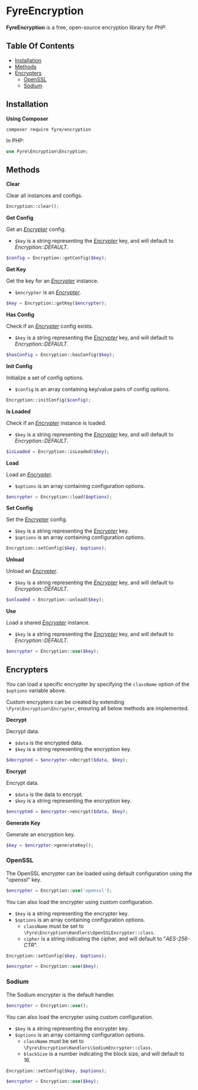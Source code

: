 # FyreEncryption

**FyreEncryption** is a free, open-source encryption library for *PHP*.


## Table Of Contents
- [Installation](#installation)
- [Methods](#methods)
- [Encrypters](#encrypters)
    - [OpenSSL](#openssl)
    - [Sodium](#sodium)



## Installation

**Using Composer**

```
composer require fyre/encryption
```

In PHP:

```php
use Fyre\Encryption\Encryption;
```


## Methods

**Clear**

Clear all instances and configs.

```php
Encryption::clear();
```

**Get Config**

Get an [*Encrypter*](#encrypters) config.

- `$key` is a string representing the [*Encrypter*](#encrypters) key, and will default to *Encryption::DEFAULT*.

```php
$config = Encryption::getConfig($key);
```

**Get Key**

Get the key for an [*Encrypter*](#encrypters) instance.

- `$encrypter` is an [*Encrypter*](#encrypters).

```php
$key = Encryption::getKey($encrypter);
```

**Has Config**

Check if an [*Encrypter*](#encrypters) config exists.

- `$key` is a string representing the [*Encrypter*](#encrypters) key, and will default to *Encryption::DEFAULT*.

```php
$hasConfig = Encryption::hasConfig($key);
```

**Init Config**

Initialize a set of config options.

- `$config` is an array containing key/value pairs of config options.

```php
Encryption::initConfig($config);
```

**Is Loaded**

Check if an [*Encrypter*](#encrypters) instance is loaded.

- `$key` is a string representing the [*Encrypter*](#encrypters) key, and will default to *Encryption::DEFAULT*.

```php
$isLoaded = Encryption::isLoaded($key);
```
**Load**

Load an [*Encrypter*](#encrypters).

- `$options` is an array containing configuration options.

```php
$encrypter = Encryption::load($options);
```

**Set Config**

Set the [*Encrypter*](#encrypters) config.

- `$key` is a string representing the [*Encrypter*](#encrypters) key.
- `$options` is an array containing configuration options.

```php
Encryption::setConfig($key, $options);
```

**Unload**

Unload an [*Encrypter*](#encrypters).

- `$key` is a string representing the [*Encrypter*](#encrypters) key, and will default to *Encryption::DEFAULT*.

```php
$unloaded = Encryption::unload($key);
```

**Use**

Load a shared [*Encrypter*](#encrypters) instance.

- `$key` is a string representing the [*Encrypter*](#encrypters) key, and will default to *Encryption::DEFAULT*.

```php
$encrypter = Encryption::use($key);
```


## Encrypters

You can load a specific encrypter by specifying the `className` option of the `$options` variable above.

Custom encrypters can be created by extending `\Fyre\Encryption\Encrypter`, ensuring all below methods are implemented.

**Decrypt**

Decrypt data.

- `$data` is the encrypted data.
- `$key` is a string representing the encryption key.

```php
$decrypted = $encrypter->decrypt($data, $key);
```

**Encrypt**

Encrypt data.

- `$data` is the data to encrypt.
- `$key` is a string representing the encryption key.

```php
$encrypted = $encrypter->encrypt($data, $key);
```

**Generate Key**

Generate an encryption key.

```php
$key = $encrypter->generateKey();
```


### OpenSSL

The OpenSSL encrypter can be loaded using default configuration using the "*openssl*" key.

```php
$encrypter = Encryption::use('openssl');
```

You can also load the encrypter using custom configuration.

- `$key` is a string representing the encrypter key.
- `$options` is an array containing configuration options.
    - `className` must be set to `\Fyre\Encryption\Handlers\OpenSSLEncrypter::class`.
    - `cipher` is a string indicating the cipher, and will default to "*AES-256-CTR*".

```php
Encryption::setConfig($key, $options);

$encrypter = Encryption::use($key);
```


### Sodium

The Sodium encrypter is the default handler.

```php
$encrypter = Encryption::use();
```

You can also load the encrypter using custom configuration.

- `$key` is a string representing the encrypter key.
- `$options` is an array containing configuration options.
    - `className` must be set to `\Fyre\Encryption\Handlers\SodiumEncrypter::class`.
    - `blockSize` is a number indicating the block size, and will default to *16*.

```php
Encryption::setConfig($key, $options);

$encrypter = Encryption::use($key);
```